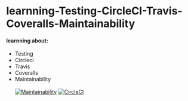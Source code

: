 # learnning-Testing-CircleCI-Travis-Coveralls-Maintainability
#### learnning about:
- Testing
- Circleci
- Travis 
- Coveralls
- Maintainability
<br><br>
[![Maintainability](https://api.codeclimate.com/v1/badges/8059d61dd68ac9ea05cb/maintainability)](https://codeclimate.com/github/key-joshua/learn-Testing-Travis-Coveralls-Maintainability/maintainability)
[![CircleCI](https://circleci.com/gh/key-joshua/learn-Testing-Travis-Coveralls-Maintainability.svg?style=svg)](https://circleci.com/gh/key-joshua/learn-Testing-Travis-Coveralls-Maintainability)